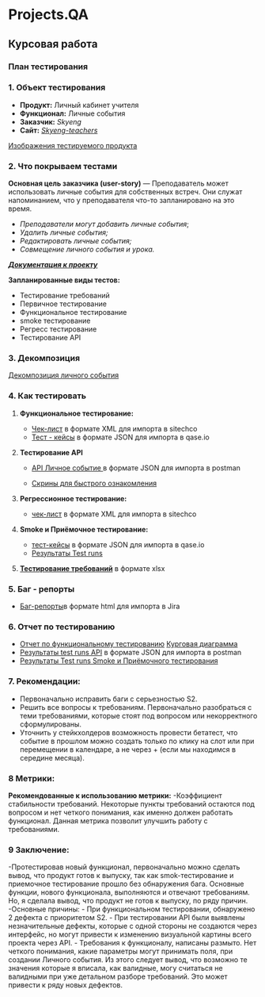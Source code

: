 # Projects.QA

## Курсовая работа  
### План тестирования
### **1. Объект тестирования**
- **Продукт:** Личный кабинет учителя
- **Функционал:** Личные события
- **Заказчик:** *Skyeng*
- **Сайт:** [*Skyeng-teachers*](https://new-teachers.skyeng.ru/)

[Изображения тестируемого продукта](https://github.com/MarinaEgoshina/Projects.QA/tree/d1ab9441bbe283c76a864f2a22b6fb3c3d6d92e8/%D0%9A%D1%83%D1%80%D1%81%D0%BE%D0%B2%D0%B0%D1%8F1/images)

### **2. Что покрываем тестами**

**Основная цель заказчика (user-story)** — Преподаватель может использовать личные события для собственных встреч. Они служат напоминанием, что у преподавателя что-то запланировано на это время.

- *Преподаватели могут добавить личные события*;
- *Удалить личные события;*
- *Редактировать личные события;*
- *Совмещение личного события и урока.*

 *[**Документация к проекту**](https://github.com/MarinaEgoshina/Projects.QA/blob/ed6eea8ce956178267cc91e17d904597ef5fbd85/%D0%9A%D1%83%D1%80%D1%81%D0%BE%D0%B2%D0%B0%D1%8F1/%D0%94%D0%BE%D0%BA%D1%83%D0%BC%D0%B5%D0%BD%D1%82%D0%B0%D1%86%D0%B8%D1%8F%20%D0%BA%20%D0%BF%D1%80%D0%BE%D0%B5%D0%BA%D1%82%D1%83.pdf)*

**Запланированные виды тестов:**

- Тестирование требований
- Первичное тестирование
- Функциональное тестирование
- smoke тестирование
- Регресс тестирование
- Тестирование API
### **3. Декомпозиция**
[Декомпозиция личного события](https://miro.com/app/board/uXjVPwCI0pE=/?share_link_id=553129969690
) 
### 4. **Как тестировать**

1. **Функциональное тестирование:**
    - [Чек-лист](https://github.com/MarinaEgoshina/Projects.QA/blob/83934f3f084bcdeb941ff8d73f0589fa02102bad/%D0%9A%D1%83%D1%80%D1%81%D0%BE%D0%B2%D0%B0%D1%8F1/checklists/sitechco_dump_checklists_1457843_2023_07_31_00_50_43.xml) в формате XML для импорта в sitechco
    - [Тест - кейсы](https://github.com/MarinaEgoshina/Projects.QA/blob/d86c4f9b30ddd1b997584ac8565217232930b31d/%D0%9A%D1%83%D1%80%D1%81%D0%BE%D0%B2%D0%B0%D1%8F1/Test%20Case/KR12-2023-07-30.json) в формате JSON для импорта в qase.io
   
2. **Тестирование API**
    
   - [API Личное событие ](https://github.com/MarinaEgoshina/Projects.QA/blob/2784bcb88b27745dd9fae8737fb9766a664aa6ec/%D0%9A%D1%83%D1%80%D1%81%D0%BE%D0%B2%D0%B0%D1%8F%202/API/API%20%D0%9B%D0%B8%D1%87%D0%BD%D0%BE%D0%B5%20%D1%81%D0%BE%D0%B1%D1%8B%D1%82%D0%B8%D0%B5.postman_collection.json) в формате JSON для импорта в postman
    
    - [Скрины для быстрого ознакомления](https://github.com/MarinaEgoshina/Projects.QA/tree/d1ab9441bbe283c76a864f2a22b6fb3c3d6d92e8/%D0%9A%D1%83%D1%80%D1%81%D0%BE%D0%B2%D0%B0%D1%8F%202/images)
      
3. **Регрессионное тестирование:**

    -  [чек-лист](https://github.com/MarinaEgoshina/Projects.QA/blob/6756070bc61ae82505f69fa0415e46519d702aba/%D0%9A%D1%83%D1%80%D1%81%D0%BE%D0%B2%D0%B0%D1%8F1/checklists/%D0%A0%D0%B5%D0%B3%D1%80%D0%B5%D1%81%D1%81%D0%B8%D0%BE%D0%BD%D0%BD%D0%BE%D0%B5%20%D1%82%D0%B5%D1%81%D1%82%D0%B8%D1%80%D0%BE%D0%B2%D0%B0%D0%BD%D0%B8%D0%B5.xml) в формате XML для импорта в sitechco
            
4. **Smoke и Приёмочное тестирование:**

   - [тест-кейсы](https://github.com/MarinaEgoshina/Projects.QA/blob/127eb776eb7920acaa8894d1d9abde12ba62bf8b/%D0%9A%D1%83%D1%80%D1%81%D0%BE%D0%B2%D0%B0%D1%8F1/Test%20Case/Smoke%20%D0%B8%20%D0%9F%D1%80%D0%B8%D1%91%D0%BC%D0%BE%D1%87%D0%BD%D0%BE%D0%B5%20%D1%82%D0%B5%D1%81%D1%82%D0%B8%D1%80%D0%BE%D0%B2%D0%B0%D0%BD%D0%B8%D0%B5.json) в формате JSON для импорта в qase.io
   -  [Результаты Test runs](https://github.com/MarinaEgoshina/Projects.QA/blob/cc08b71b28f26bc6b56171b19e3790ae6b7dfce4/%D0%9A%D1%83%D1%80%D1%81%D0%BE%D0%B2%D0%B0%D1%8F1/images/test%20run.png)
            
5.  [**Тестирование требований**](https://github.com/MarinaEgoshina/Projects.QA/blob/3d814325626627df7a507b97faaff7e9574fb6f1/%D0%9A%D1%83%D1%80%D1%81%D0%BE%D0%B2%D0%B0%D1%8F1/%D0%A2%D0%B5%D1%81%D1%82%D0%B8%D1%80%D0%BE%D0%B2%D0%B0%D0%BD%D0%B8%D0%B5%20%D1%82%D1%80%D0%B5%D0%B1%D0%BE%D0%B2%D0%B0%D0%BD%D0%B8%D0%B9.xlsx) в формате xlsx
   
### 5. **Баг - репорты**
  - [Баг-репорты](https://github.com/MarinaEgoshina/Projects.QA/blob/1386e3aa2b53eb4ef0db4ca87c7af2a186404f4d/%D0%9A%D1%83%D1%80%D1%81%D0%BE%D0%B2%D0%B0%D1%8F1/%D0%91%D0%B0%D0%B3_%D1%80%D0%B5%D0%BF%D0%BE%D1%80%D1%82.html)в формате html для импорта в Jira

### 6. **Отчет по тестированию**
 - [Отчет по функциональному тестированию](https://github.com/MarinaEgoshina/Projects.QA/blob/331ec8fea3dba7f56eadd3d18bb3207a9e160728/%D0%9A%D1%83%D1%80%D1%81%D0%BE%D0%B2%D0%B0%D1%8F1/checklists/%D0%9E%D1%82%D1%87%D0%B5%D1%82%20%D0%BF%D0%BE%20%D1%82%D0%B5%D1%81%D1%82%D0%B8%D1%80%D0%BE%D0%B2%D0%B0%D0%BD%D0%B8%D1%8E.pdf)  [Курговая диаграмма](https://github.com/MarinaEgoshina/Projects.QA/blob/f641012fcfc60f6daf0ac2578c2db693f2ed7ccd/%D0%9A%D1%83%D1%80%D1%81%D0%BE%D0%B2%D0%B0%D1%8F1/images/Screenshot_7.png)
 - [Результаты test runs API](https://github.com/MarinaEgoshina/Projects.QA/blob/65f79423b66f416d36ae2aa7c2ba6c8f117eaa08/%D0%9A%D1%83%D1%80%D1%81%D0%BE%D0%B2%D0%B0%D1%8F%202/API/test_run.json) в формате JSON для импорта в postman
 - [Результаты Test runs Smoke и Приёмочного тестирования](https://github.com/MarinaEgoshina/Projects.QA/blob/ed9b874ec6aac426db6d4bc72516e0372b1bde16/%D0%9A%D1%83%D1%80%D1%81%D0%BE%D0%B2%D0%B0%D1%8F1/Test%20Case/Test_run.pdf) 
        
### 7. **Рекомендации:**
   - Первоначально исправить баги с серьезностью S2.
   - Решить все вопросы к требованиям. Первоначально разобраться с теми требованиями, которые стоят под вопросом или некорректного сформулированы.
   - Уточнить у стейкхолдеров возможность провести бетатест, что событие в прошлом можно создать только по клику на слот или при перемещении в календаре, а не через + (если мы находимся в середине месяца).

### 8 **Метрики:**
**Рекомендованные к использованию метрики:**
   -Коэффициент стабильности требований. Некоторые пункты требований остаются под вопросом и нет четкого понимания, как именно должен работать функционал. Данная метрика позволит улучшить работу с требованиями.

### 9 **Заключение:**
-Протестировав новый функционал, первоначально можно сделать вывод, что продукт готов к выпуску, так как smok-тестирование и приемочное тестирование прошло без обнаружения бага. Основные функции, нового функционала, выполняются и отвечают требованиям. Но, я сделала вывод, что продукт не готов к выпуску, по ряду причин.
-Основные причины: 
       - При функциональном тестировании, обнаружено 2 дефекта с приоритетом S2. 
       - При тестировании API были выявлены незначительные дефекты, которые с одной стороны не создаются через интерфейс, но могут привести к изменению визуальной картины всего проекта через API. 
       - Требования к функционалу, написаны размыто. Нет четкого понимания, какие параметры могут принимать поля, при создании Личного события. Из этого следует вывод, что возможно те значения которые я вписала, как валидные, могу считаться не валидными при уже детальном разборе требований. Это может привести к ряду новых дефектов.  
